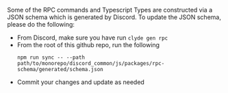 Some of the RPC commands and Typescript Types are constructed via a JSON schema which is generated by Discord. To update the JSON schema, please do the following:

- From Discord, make sure you have run `clyde gen rpc`
- From the root of this github repo, run the following
  ```
  npm run sync -- --path path/to/monorepo/discord_common/js/packages/rpc-schema/generated/schema.json
  ```
- Commit your changes and update as needed
